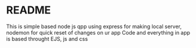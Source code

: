 # README
This is simple based node js qpp using express for making local server, nodemon for quick reset of changes on ur app
Code and everything in app is based throught EJS, js and css 
